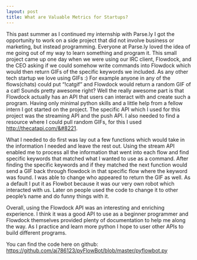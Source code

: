 ```yaml
---
layout: post
title: What are Valuable Metrics for Startups?
---
```


This past summer as I continued my internship with Parse.ly I got the opportunity to work on a side project that did not involve business or marketing, but instead programming. Everyone at Parse.ly loved the idea of me going out of my way to learn something and program it. This small project came up one day when we were using our IRC client, Flowdock, and the CEO asking if we could somehow write commands into Flowdock which would then return GIFs of the specific keywords we included. As any other tech startup we love using GIFs :) For example anyone in any of the flows(chats) could put “!catgif” and Flowdock would return a random GIF of a cat! Sounds pretty awesome right? Well the really awesome part is that Flowdock actually has an API that users can interact with and create such a program. Having only minimal python skills and a little help from a fellow intern I got started on the project. The specific API which I used for this project was the streaming API and the push API. I also needed to find a resource where I could pull random GIFs, for this I used <http://thecatapi.com/&#8221>.

What I needed to do first was lay out a few functions which would take in the information I needed and leave the rest out. Using the stream API enabled me to process all the information that went into each flow and find specific keywords that matched what I wanted to use as a command. After finding the specific keywords and if they matched the next function would send a GIF back through flowdock in that specific flow where the keyword was found. I was able to change who appeared to return the GIF as well. As a default I put it as Flowbot because it was our very own robot which interacted with us. Later on people used the code to change it to other people’s name and do funny things with it.

Overall, using the Flowdock API was an interesting and enriching experience. I think it was a good API to use as a beginner programmer and Flowdock themselves provided plenty of documentation to help me along the way. As I practice and learn more python I hope to user other APIs to build different programs.

You can find the code here on github: <https://github.com/aj786123/pyFlowBot/blob/master/pyflowbot.py>